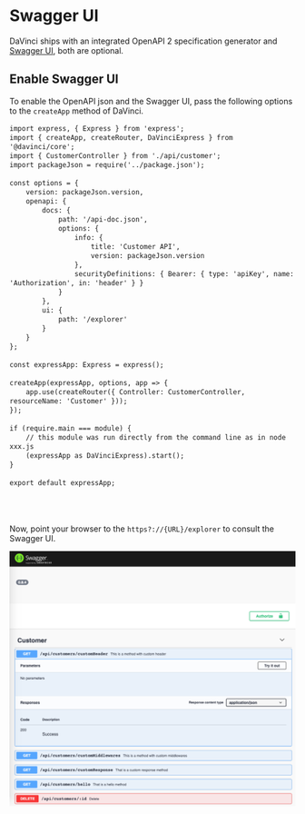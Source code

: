 # Swagger UI

DaVinci ships with an integrated OpenAPI 2 specification generator
and [Swagger UI](https://swagger.io/tools/swagger-ui/), both are optional.

## Enable Swagger UI

To enable the OpenAPI json and the Swagger UI, pass the following options
to the `createApp` method of DaVinci.

```typescript{10,20}
import express, { Express } from 'express';
import { createApp, createRouter, DaVinciExpress } from '@davinci/core';
import { CustomerController } from './api/customer';
import packageJson = require('../package.json');

const options = {
	version: packageJson.version,
	openapi: {
		docs: {
			path: '/api-doc.json',
			options: {
				info: {
					title: 'Customer API',
					version: packageJson.version
				},
				securityDefinitions: { Bearer: { type: 'apiKey', name: 'Authorization', in: 'header' } }
			}
		},
		ui: {
			path: '/explorer'
		}
	}
};

const expressApp: Express = express();

createApp(expressApp, options, app => {
	app.use(createRouter({ Controller: CustomerController, resourceName: 'Customer' }));
});

if (require.main === module) {
	// this module was run directly from the command line as in node xxx.js
	(expressApp as DaVinciExpress).start();
}

export default expressApp;
```

<br/><br/>  
Now, point your browser to the `https?://{URL}/explorer` to consult the Swagger UI.

![](./../../../static/1.x/images/basics/swagger-ui/swagger-ui-screenshot.png)

